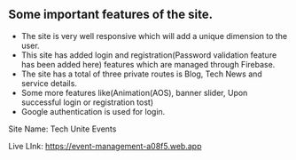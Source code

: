 
## Some important features of the site. 

* The site is very well responsive which will add a unique dimension to the user.
* This site has added login and registration(Password validation feature has been added here) features which are managed through Firebase.
* The site has a total of three private routes is Blog, Tech News and service details. 
* Some more features like(Animation(AOS), banner slider, Upon successful login or registration tost)
* Google authentication is used for login. 


Site Name: Tech Unite Events

Live LInk: https://event-management-a08f5.web.app 